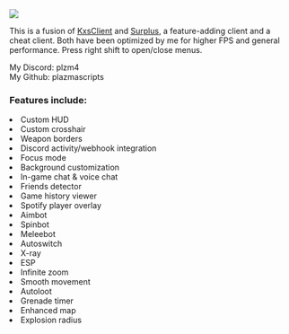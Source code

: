 <img src="https://files.catbox.moe/1yu9ii.png">

This is a fusion of <a href="https://kxs.rip" target="_blank" rel="noopener noreferrer">KxsClient</a> and     <a href="https://s.urpl.us" target="_blank" rel="noopener noreferrer">Surplus</a>, a feature-adding client and a cheat client. Both have been optimized by me for higher FPS and general performance. Press right shift to open/close menus.

My Discord: plzm4<br>
My Github: plazmascripts

<h3>Features include:</h3>
<li>Custom HUD</li>
<li>Custom crosshair</li>
<li>Weapon borders</li>
<li>Discord activity/webhook integration</li>
<li>Focus mode</li>
<li>Background customization</li>
<li>In-game chat & voice chat</li>
<li>Friends detector</li>
<li>Game history viewer</li>
<li>Spotify player overlay</li>
<li>Aimbot</li>
<li>Spinbot</li>
<li>Meleebot</li>
<li>Autoswitch</li>
<li>X-ray</li>
<li>ESP</li>
<li>Infinite zoom</li>
<li>Smooth movement</li>
<li>Autoloot</li>
<li>Grenade timer</li>
<li>Enhanced map</li>
<li>Explosion radius</li>
</ul>
